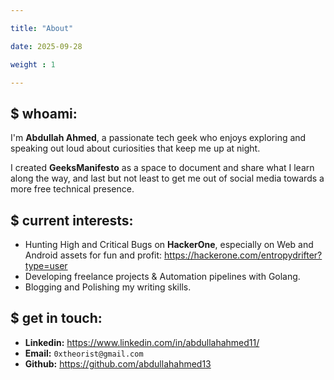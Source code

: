 ```yaml
---

title: "About"

date: 2025-09-28

weight : 1

---
```


  


## $ whoami:
I'm **Abdullah Ahmed**, a passionate tech geek who enjoys exploring and speaking out loud about curiosities that keep me up at night.

I created **GeeksManifesto** as a space to document and share what I learn along the way, and last but not least to get me out of social media towards a more free technical presence.

## $ current interests:
- Hunting High and Critical Bugs on **HackerOne**, especially on Web and Android assets for fun and profit: https://hackerone.com/entropydrifter?type=user
- Developing freelance projects & Automation pipelines with Golang.
- Blogging and Polishing my writing skills.

## $ get in touch:
- **Linkedin:** https://www.linkedin.com/in/abdullahahmed11/
- **Email:** `0xtheorist@gmail.com`
- **Github:** https://github.com/abdullahahmed13